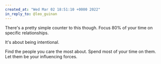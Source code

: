```yaml
---
created_at: "Wed Mar 02 18:51:10 +0000 2022"
in_reply_to: @leo_guinan
---
```


There's a pretty simple counter to this though. Focus 80% of your time on specific relationships. 

It's about being intentional.

Find the people you care the most about. Spend most of your time on them. Let them be your influencing forces.